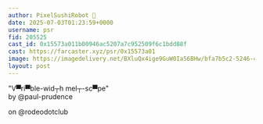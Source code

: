 ```yaml
---
author: PixelSushiRobot 💫
date: 2025-07-03T01:23:59+0000
username: psr
fid: 205525
cast_id: 0x15573a011b00946ac5207a7c952509f6c1bdd88f
cast: https://farcaster.xyz/psr/0x15573a01
image: https://imagedelivery.net/BXluQx4ige9GuW0Ia56BHw/bfa7b5c2-5246-4804-0b16-799aa203b700/original
layout: post
---
```

"V▀ri▀ble-wid┬h mel┬-sc▀pe"   
by @paul-prudence   
  
on @rodeodotclub  

<img src='https://imagedelivery.net/BXluQx4ige9GuW0Ia56BHw/bfa7b5c2-5246-4804-0b16-799aa203b700/original' alt='' referrerpolicy='no-referrer'/>